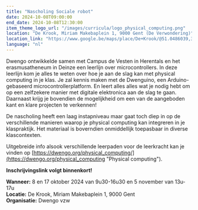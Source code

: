 ```yaml
---
title: "Nascholing Sociale robot"
date: 2024-10-08T09:00:00
end_date: 2024-10-08T12:30:00
item_theme_logo_url: "/images/curricula/logo_physical_computing.png"
location: "De Krook, Miriam Makebaplein 1, 9000 Gent (De Verwondering)"
location_link: "https://www.google.be/maps/place/De+Krook/@51.0486039,3.7264986,17z/data=!3m1!4b1!4m6!3m5!1s0x47c3714effffffff:0x9b1a2c7f1cb8c825!8m2!3d51.0486039!4d3.7286873!16s%2Fg%2F1hc0gcm5l"
language: "nl"
---
```


Dwengo ontwikkelde samen met Campus de Vesten in Herentals en het erasmusatheneum in Deinze een leerlijn over microcontrollers. In deze leerlijn kom je alles te weten over hoe je aan de slag kan met physical computing in je klas. Je zal kennis maken met de Dwenguino, een Arduino-gebaseerd microcontrollerplatform. En leert alles alles wat je nodig hebt om op een zelfzekere manier met digitale elektronica aan de slag te gaan. Daarnaast krijg je bovendien de mogelijkheid om een van de aangeboden kant en klare projecten te verkennen! 


De nascholing heeft een laag instapniveau maar gaat toch diep in op de verschillende manieren waarop je physical computing kan integreren in je klaspraktijk. Het materiaal is boverndien onmiddellijk toepasbaar in diverse klascontexten. 

Uitgebreide info alsook verschillende leerpaden voor de leerkracht kan je vinden op [https://dwengo.org/physical_computing/](https://dwengo.org/physical_computing "Physical computing").

**Inschrijvingslink volgt binnenkort!**

**Wanneer:** 8 en 17 oktober 2024 van 9u30-16u30 en 5 november van 13u-17u<br>
**Locatie:** De Krook, Miriam Makebaplein 1, 9000 Gent<br>
**Organisatie:** Dwengo vzw
